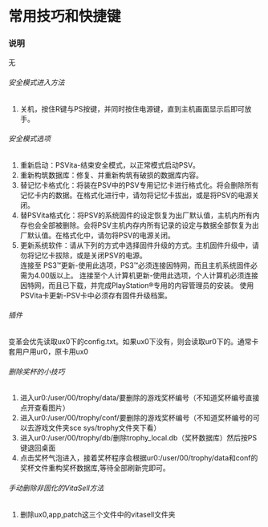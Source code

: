 # 常用技巧和快捷键  

### 说明  
无  

###### 安全模式进入方法
1. 关机，按住R键与PS按键，并同时按住电源键，直到主机画面显示后即可放手。

###### 安全模式选项  
1. 重新启动：PSVita-结束安全模式，以正常模式启动PSV。  
2. 重新构筑数据库：修复、并重新构筑有破损的数据库内容。  
3. 替记忆卡格式化：将装在PSV中的PSV专用记忆卡进行格式化。将会删除所有记忆卡内的数据。在格式化进行中，请勿将记忆卡拔出，或是将PSV的电源关闭。  
4. 替PSVita格式化：将PSV的系统固件的设定恢复为出厂默认值，主机内所有内存也会全部被删除。会将PSV主机内存内所有记录的设定与数据全部恢复为出厂默认值。在格式化中，请勿将PSV的电源关闭。  
5. 更新系统软件：请从下列的方式中选择固件升级的方式。主机固件升级中，请勿将记忆卡拔除，或是关闭PSV的电源。  
连接至 PS3™更新-使用此选项，PS3™必须连接因特网，而且主机系统固件必需为4.00版以上。
连接至个人计算机更新-使用此选项，个人计算机必须连接因特网，而且已下载，并完成PlayStation®专用的内容管理员的安装。
使用PSVita卡更新-PSV卡中必须存有固件升级档案。

###### 插件
变革会优先读取ux0下的config.txt。如果ux0下没有，则会读取ur0下的。通常卡套用户用ur0，原卡用ux0

###### 删除奖杯的小技巧
1. 进入ur0:/user/00/trophy/data/要删除的游戏奖杯编号（不知道奖杯编号直接点开查看图片）
2. 进入ur0:/user/00/trophy/conf/要删除的游戏奖杯编号（不知道奖杯编号的可以去游戏文件夹sce sys/trophy文件夹下看）
3. 进入ur0:/user/00/trophy/db/删除trophy_local.db（奖杯数据库）然后按PS键退回桌面
4. 点击奖杯气泡进入，接着奖杯程序会根据ur0:/user/00/trophy/data和conf的奖杯文件重构奖杯数据库,等待全部刷新完即可。

###### 手动删除非固化的VitaSell方法
1. 删除ux0,app,patch这三个文件中的vitasell文件夹

